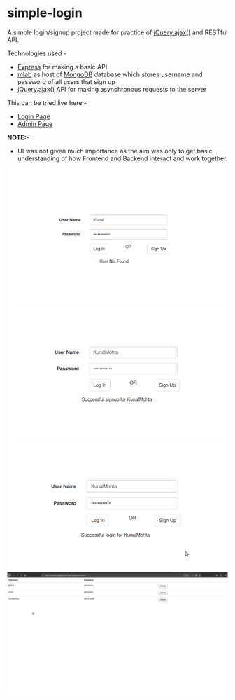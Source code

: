 # simple-login

A simple login/signup project made for practice of [jQuery.ajax()](http://api.jquery.com/jquery.ajax/) and RESTful API.

Technologies used - 
- [Express](https://expressjs.com/) for making a basic API
- [mlab](https://mlab.com/welcome/) as host of [MongoDB](https://www.mongodb.com/) database which stores username and password of all users that sign up
- [jQuery.ajax()](http://api.jquery.com/jquery.ajax/) API for making asynchronous requests to the server

This can be tried live here -
- [Login Page](http://139.59.81.132/simple-login)
- [Admin Page](http://139.59.81.132/simple-login/admin)

**NOTE:-**
- UI was not given much importance as the aim was only to get basic understanding of how Frontend and Backend interact and work together.

![ss1](https://raw.githubusercontent.com/kunal-mohta/simple-login/master/screenshots/ss1.png)
![ss2](https://raw.githubusercontent.com/kunal-mohta/simple-login/master/screenshots/ss2.png)
![ss3](https://raw.githubusercontent.com/kunal-mohta/simple-login/master/screenshots/ss3.png)
![ss4](https://raw.githubusercontent.com/kunal-mohta/simple-login/master/screenshots/ss4.png)
